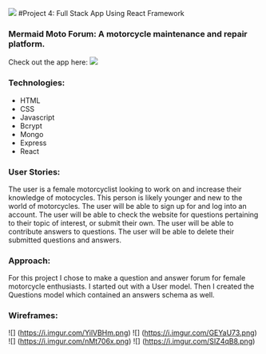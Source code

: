  
![](https://raw.githubusercontent.com/generalassembly/ga-ruby-on-rails-for-devs/master/images/ga.png)
#Project 4: Full Stack App Using React Framework
### Mermaid Moto Forum: A motorcycle maintenance and repair platform.

Check out the app here: ![](https://warm-wave-23133.herokuapp.com/questions/5ad4cced682f100014855e61)

### Technologies: 
- HTML
- CSS
- Javascript
- Bcrypt
- Mongo
- Express 
- React


### User Stories:
The user is a female motorcyclist looking to work on and increase their knowledge of motocycles. This person is likely younger and new to the world of motorcycles. The user will be able to sign up for and log into an account. The user will be able to check the website for questions pertaining to their topic of interest, or submit their own. The user will be able to contribute answers to questions. The user will be able to delete their submitted questions and answers.

### Approach:
For this project I chose to make a question and answer forum for female motorcycle enthusiasts. I started out with a User model. Then I created the Questions model which contained an answers schema as well. 

### Wireframes: 
![] (https://i.imgur.com/YilVBHm.png)
![] (https://i.imgur.com/GEYaU73.png)
![] (https://i.imgur.com/nMt706x.png)
![] (https://i.imgur.com/SIZ4qB8.png)


